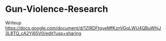 # Gun-Violence-Research
Writeup
https://docs.google.com/document/d/1ZlRDFtgyeMfKznVGqLWU4QBuWhjJ3L8TQ_cA2Yj65V0/edit?usp=sharing
